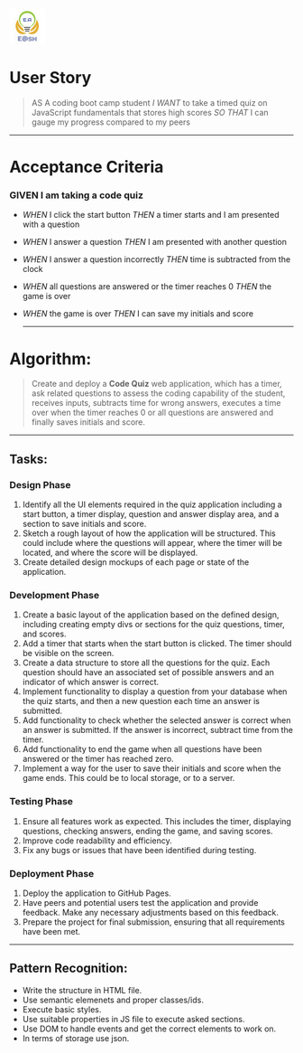 ![Ehsan@sh](./images/logo/Favicon.ico)

# User Story

>AS A coding boot camp student
>*I WANT* to take a timed quiz on JavaScript fundamentals that stores high scores
>*SO THAT* I can gauge my progress compared to my peers

---

# Acceptance Criteria

### GIVEN I am taking a code quiz
- *WHEN* I click the start button
  *THEN* a timer starts and I am presented with a question
- *WHEN* I answer a question
  *THEN* I am presented with another question
- *WHEN* I answer a question incorrectly
  *THEN* time is subtracted from the clock
- *WHEN* all questions are answered or the timer reaches 0
  *THEN* the game is over
- *WHEN* the game is over
  *THEN* I can save my initials and score

  ---

# Algorithm:
>Create and deploy a **Code Quiz** web application, which has a timer, ask related questions to assess the coding capability of the student, receives inputs, subtracts time for wrong answers, executes a time over when the timer reaches 0 or all questions are answered and finally saves initials and score.

---
<!--For the task section, I've got some help from CHATGPT to create a decent work-flow and make a sample for future projects--> 
## Tasks:

### Design Phase
1. Identify all the UI elements required in the quiz application including a start button, a timer display, question and answer display area, and a section to save initials and score.
2. Sketch a rough layout of how the application will be structured. This could include where the questions will appear, where the timer will be located, and where the score will be displayed.
3. Create detailed design mockups of each page or state of the application.

### Development Phase
1. Create a basic layout of the application based on the defined design, including creating empty divs or sections for the quiz questions, timer, and scores.
2. Add a timer that starts when the start button is clicked. The timer should be visible on the screen.
3. Create a data structure to store all the questions for the quiz. Each question should have an associated set of possible answers and an indicator of which answer is correct.
4. Implement functionality to display a question from your database when the quiz starts, and then a new question each time an answer is submitted.
5. Add functionality to check whether the selected answer is correct when an answer is submitted. If the answer is incorrect, subtract time from the timer.
6. Add functionality to end the game when all questions have been answered or the timer has reached zero.
7. Implement a way for the user to save their initials and score when the game ends. This could be to local storage, or to a server.

### Testing Phase
1. Ensure all features work as expected. This includes the timer, displaying questions, checking answers, ending the game, and saving scores.
2. Improve code readability and efficiency.
3. Fix any bugs or issues that have been identified during testing.

### Deployment Phase
1. Deploy the application to GitHub Pages.
2. Have peers and potential users test the application and provide feedback. Make any necessary adjustments based on this feedback.
3. Prepare the project for final submission, ensuring that all requirements have been met.

---
## Pattern Recognition:
- Write the structure in HTML file.
- Use semantic elemenets and proper classes/ids.
- Execute basic styles.
- Use suitable properties in JS file to execute asked sections.
- Use DOM to handle events and get the correct elements to work on.
- In terms of storage use json.